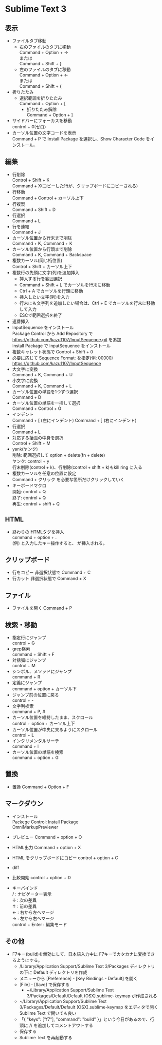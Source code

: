 # Sublime Text 3

## 表示

* ファイルタブ移動
  * 右のファイルのタブに移動  
Command + Option + →  
または  
Command + Shift + }
  * 左のファイルのタブに移動  
Command + Option + ←  
または  
Command + Shift + {  
* 折りたたみ
  * 選択範囲を折りたたみ  
Command + Option + [
    * 折りたたみ解除  
Command + Option + ]
* サイドバーにフォーカスを移動  
control + 0(ゼロ)
* カーソル位置の文字コードを表示  
Command + P で Install Package を選択し、Show Character Code をインストール。

## 編集

* 行削除  
Control + Shift + K  
Command + X(コピーした行が、クリップボードにコピーされる)
* 行移動  
Command + Control + カーソル上下
* 行複製  
Command + Shift + D
* 行選択  
Command + L
* 行を連結  
Command + J
* カーソル位置から行末まで削除  
Command + K, Command + K
* カーソル位置から行頭まで削除  
Command + K, Command + Backspace
* 複数カーソル(同じ桁位置)  
Control + Shift + カーソル上下
* 複数行の先頭に文字(列)を追加挿入  
  * 挿入する行を範囲選択
  * Command + Shift + L でカーソルを行末に移動
  * Ctrl + A でカーソルを行頭に移動
  * 挿入したい文字(列)を入力
  * 行末にも文字列を追加したい場合は、Ctrl + E でカーソルを行末に移動して入力
  * ESCで範囲選択を終了
* 連番挿入
* InputSequence をインストール  
Package Control から Add Repository で https://github.com/kazu1107/InputSequence.git を追加  
Install Package で InputSequence をインストール
* 複数キャレット状態で Control + Shift + 0
* 必要に応じて Sequence Format: を指定(例: 00000)  
https://github.com/kazu1107/InputSequence
* 大文字に変換  
Command + K, Command + U
* 小文字に変換  
Command + K, Command + L
* カーソル位置の単語を1つずつ選択  
Command + D
* カーソル位置の単語を一括して選択  
Command + Control + G
* インデント  
Command + [ (左にインデント)
Command + ] (右にインデント)
* 行選択  
Command + L
* 対応する括弧の中身を選択  
Control + Shift + M
* yank(ヤンク)  
削除: 範囲選択して option + delete(fn + delete)  
ヤンク: control + y  
行末削除(control + k)、行削除(control + shift + k)もkill ring に入る
* 複数カーソルを任意の位置に設定  
Command + クリック を必要な箇所だけクリックしていく
* キーボードマクロ  
開始: control + Q  
終了: control + Q  
再生: control + shift + Q

## HTML

* 終わりの HTMLタグを挿入  
command + option + .  
(例) <td> と入力したキー操作すると、</td> が挿入される。

## クリップボード

* 行をコピー
非選択状態で Command + C
* 行カット
非選択状態で Command + X

## ファイル

* ファイルを開く
Command + P

## 検索・移動

* 指定行にジャンプ  
control + G
* grep検索  
command + Shift + F
* 対括弧にジャンプ  
control + M
* シンボル、メソッドにジャンプ  
command + R
* 定義にジャンプ  
command + option + カーソル下
* ジャンプ前の位置に戻る  
control + -
* 文字列検索  
command + P, #
* カーソル位置を維持したまま、スクロール  
control + option + カーソル上下
* カーソル位置が中央に来るようにスクロール  
control + L
* インクリメンタルサーチ  
command + I
* カーソル位置の単語を検索  
command + option + G

## 置換

* 置換
Command + Option + F

## マークダウン

* インストール  
Packege Control: Install Package  
OmniMarkupPreviewer
* プレビュー
Command + option + O
* HTML出力
Command + option + X
* HTML をクリップボードにコピー
control + option + C

* diff

* 比較開始
control + option + D
* キーバインド  
/ : ナビゲーター表示  
↓ : 次の差異  
↑ : 前の差異  
← : 右から左へマージ  
→ : 左から右へマージ  
control + Enter : 編集モード

## その他

* F7キー(build)を無効にして、日本語入力中に F7キーでカタカナに変換できるようにする。
  * /Library/Application Support/Sublime Text 3/Packages ディレクトリの下に Default ディレクトリを作成
  * メニューから [Preference] - [Key Bindings - Default] を開く
  * [File] - [Save] で保存する
    * ~/Library/Application Support/Sublime Text 3/Packages/Default/Default (OSX).sublime-keymap が作成される
  * ~/Library/Application Support/Sublime Text 3/Packages/Default/Default (OSX).sublime-keymap をエディタで開く  
    Sublime Text で開いても良い
  * 「{ "keys": ["f7"], "command": "build" }」という今日があるので、行頭に // を追加してコメントアウトする
  * 保存する
  * Sublime Text を再起動する
